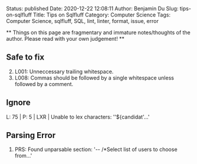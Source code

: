 Status: published
Date: 2020-12-22 12:08:11
Author: Benjamin Du
Slug: tips-on-sqlfluff
Title: Tips on Sqlfluff
Category: Computer Science
Tags: Computer Science, sqlfluff, SQL, lint, linter, format, issue, error

**
Things on this page are fragmentary and immature notes/thoughts of the author.
Please read with your own judgement!
**

## Safe to fix
2. L001: Unneccessary trailing whitespace.
3. L008: Commas should be followed by a single whitespace unless followed by a comment.


## Ignore 

L:  75 | P:   5 |  LXR | Unable to lex characters: ''${candidat'...'

## Parsing Error

1. PRS: Found unparsable section: '-- /*Select list of users to choose from...'
